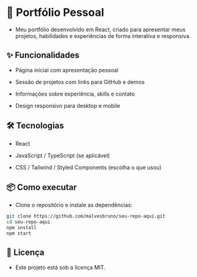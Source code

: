 # 🚀 Portfólio Pessoal

- Meu portfólio desenvolvido em React, criado para apresentar meus projetos, habilidades e experiências de forma interativa e responsiva.

## ✨ Funcionalidades

- Página inicial com apresentação pessoal

- Sessão de projetos com links para GitHub e demos

- Informações sobre experiência, skills e contato

- Design responsivo para desktop e mobile

## 🛠️ Tecnologias

- React

- JavaScript / TypeScript (se aplicável)

- CSS / Tailwind / Styled Components (escolha o que usou)

## 📦 Como executar

- Clone o repositório e instale as dependências:
```bash
git clone https://github.com/malvesbruno/seu-repo-aqui.git
cd seu-repo-aqui
npm install
npm start
```

## 📄 Licença

- Este projeto está sob a licença MIT.
